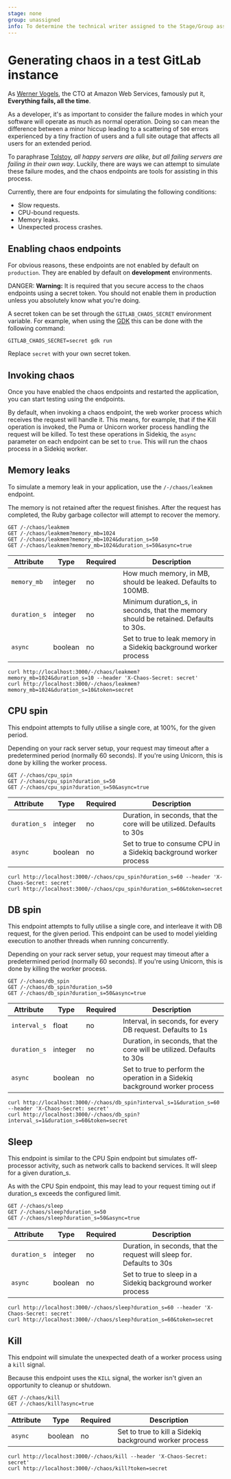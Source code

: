 ```yaml
---
stage: none
group: unassigned
info: To determine the technical writer assigned to the Stage/Group associated with this page, see https://about.gitlab.com/handbook/engineering/ux/technical-writing/#designated-technical-writers
---
```


# Generating chaos in a test GitLab instance

As [Werner Vogels](https://twitter.com/Werner), the CTO at Amazon Web Services, famously put it, **Everything fails, all the time**.

As a developer, it's as important to consider the failure modes in which your software will operate as much as normal operation. Doing so can mean the difference between a minor hiccup leading to a scattering of `500` errors experienced by a tiny fraction of users and a full site outage that affects all users for an extended period.

To paraphrase [Tolstoy](https://en.wikipedia.org/wiki/Anna_Karenina_principle), _all happy servers are alike, but all failing servers are failing in their own way_. Luckily, there are ways we can attempt to simulate these failure modes, and the chaos endpoints are tools for assisting in this process.

Currently, there are four endpoints for simulating the following conditions:

- Slow requests.
- CPU-bound requests.
- Memory leaks.
- Unexpected process crashes.

## Enabling chaos endpoints

For obvious reasons, these endpoints are not enabled by default on `production`.
They are enabled by default on **development** environments.

DANGER: **Warning:**
It is required that you secure access to the chaos endpoints using a secret token.
You should not enable them in production unless you absolutely know what you're doing.

A secret token can be set through the `GITLAB_CHAOS_SECRET` environment variable.
For example, when using the [GDK](https://gitlab.com/gitlab-org/gitlab-development-kit)
this can be done with the following command:

```shell
GITLAB_CHAOS_SECRET=secret gdk run
```

Replace `secret` with your own secret token.

## Invoking chaos

Once you have enabled the chaos endpoints and restarted the application, you can start testing using the endpoints.

By default, when invoking a chaos endpoint, the web worker process which receives the request will handle it. This means, for example, that if the Kill
operation is invoked, the Puma or Unicorn worker process handling the request will be killed. To test these operations in Sidekiq, the `async` parameter on
each endpoint can be set to `true`. This will run the chaos process in a Sidekiq worker.

## Memory leaks

To simulate a memory leak in your application, use the `/-/chaos/leakmem` endpoint.

The memory is not retained after the request finishes. After the request has completed, the Ruby garbage collector will attempt to recover the memory.

```plaintext
GET /-/chaos/leakmem
GET /-/chaos/leakmem?memory_mb=1024
GET /-/chaos/leakmem?memory_mb=1024&duration_s=50
GET /-/chaos/leakmem?memory_mb=1024&duration_s=50&async=true
```

| Attribute    | Type    | Required | Description                                                                          |
| ------------ | ------- | -------- | ------------------------------------------------------------------------------------ |
| `memory_mb`  | integer | no       | How much memory, in MB, should be leaked. Defaults to 100MB.                         |
| `duration_s` | integer | no       | Minimum duration_s, in seconds, that the memory should be retained. Defaults to 30s. |
| `async`      | boolean | no       | Set to true to leak memory in a Sidekiq background worker process                    |

```shell
curl http://localhost:3000/-/chaos/leakmem?memory_mb=1024&duration_s=10 --header 'X-Chaos-Secret: secret'
curl http://localhost:3000/-/chaos/leakmem?memory_mb=1024&duration_s=10&token=secret
```

## CPU spin

This endpoint attempts to fully utilise a single core, at 100%, for the given period.

Depending on your rack server setup, your request may timeout after a predetermined period (normally 60 seconds).
If you're using Unicorn, this is done by killing the worker process.

```plaintext
GET /-/chaos/cpu_spin
GET /-/chaos/cpu_spin?duration_s=50
GET /-/chaos/cpu_spin?duration_s=50&async=true
```

| Attribute    | Type    | Required | Description                                                           |
| ------------ | ------- | -------- | --------------------------------------------------------------------- |
| `duration_s` | integer | no       | Duration, in seconds, that the core will be utilized. Defaults to 30s |
| `async`      | boolean | no       | Set to true to consume CPU in a Sidekiq background worker process     |

```shell
curl http://localhost:3000/-/chaos/cpu_spin?duration_s=60 --header 'X-Chaos-Secret: secret'
curl http://localhost:3000/-/chaos/cpu_spin?duration_s=60&token=secret
```

## DB spin

This endpoint attempts to fully utilise a single core, and interleave it with DB request, for the given period.
This endpoint can be used to model yielding execution to another threads when running concurrently.

Depending on your rack server setup, your request may timeout after a predetermined period (normally 60 seconds).
If you're using Unicorn, this is done by killing the worker process.

```plaintext
GET /-/chaos/db_spin
GET /-/chaos/db_spin?duration_s=50
GET /-/chaos/db_spin?duration_s=50&async=true
```

| Attribute    | Type    | Required | Description                                                                 |
| ------------ | ------- | -------- | --------------------------------------------------------------------------- |
| `interval_s` | float   | no       | Interval, in seconds, for every DB request. Defaults to 1s                  |
| `duration_s` | integer | no       | Duration, in seconds, that the core will be utilized. Defaults to 30s       |
| `async`      | boolean | no       | Set to true to perform the operation in a Sidekiq background worker process |

```shell
curl http://localhost:3000/-/chaos/db_spin?interval_s=1&duration_s=60 --header 'X-Chaos-Secret: secret'
curl http://localhost:3000/-/chaos/db_spin?interval_s=1&duration_s=60&token=secret
```

## Sleep

This endpoint is similar to the CPU Spin endpoint but simulates off-processor activity, such as network calls to backend services. It will sleep for a given duration_s.

As with the CPU Spin endpoint, this may lead to your request timing out if duration_s exceeds the configured limit.

```plaintext
GET /-/chaos/sleep
GET /-/chaos/sleep?duration_s=50
GET /-/chaos/sleep?duration_s=50&async=true
```

| Attribute    | Type    | Required | Description                                                            |
| ------------ | ------- | -------- | ---------------------------------------------------------------------- |
| `duration_s` | integer | no       | Duration, in seconds, that the request will sleep for. Defaults to 30s |
| `async`      | boolean | no       | Set to true to sleep in a Sidekiq background worker process            |

```shell
curl http://localhost:3000/-/chaos/sleep?duration_s=60 --header 'X-Chaos-Secret: secret'
curl http://localhost:3000/-/chaos/sleep?duration_s=60&token=secret
```

## Kill

This endpoint will simulate the unexpected death of a worker process using a `kill` signal.

Because this endpoint uses the `KILL` signal, the worker isn't given an
opportunity to cleanup or shutdown.

```plaintext
GET /-/chaos/kill
GET /-/chaos/kill?async=true
```

| Attribute    | Type    | Required | Description                                                            |
| ------------ | ------- | -------- | ---------------------------------------------------------------------- |
| `async`      | boolean | no       | Set to true to kill a Sidekiq background worker process                |

```shell
curl http://localhost:3000/-/chaos/kill --header 'X-Chaos-Secret: secret'
curl http://localhost:3000/-/chaos/kill?token=secret
```
